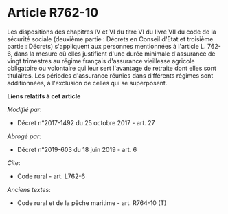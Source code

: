 # Article R762-10

Les dispositions des chapitres IV et VI du titre VI du livre VII du code de la sécurité sociale (deuxième partie : Décrets en
Conseil d'Etat et troisième partie : Décrets) s'appliquent aux personnes mentionnées à l'article L. 762-6, dans la mesure où
elles justifient d'une durée minimale d'assurance de vingt trimestres au régime français d'assurance vieillesse agricole
obligatoire ou volontaire qui leur sert l'avantage de retraite dont elles sont titulaires. Les périodes d'assurance réunies
dans différents régimes sont additionnées, à l'exclusion de celles qui se superposent.

**Liens relatifs à cet article**

_Modifié par_:

  - Décret n°2017-1492 du 25 octobre 2017 - art. 27

_Abrogé par_:

  - Décret n°2019-603 du 18 juin 2019 - art. 6

_Cite_:

  - Code rural - art. L762-6

_Anciens textes_:

  - Code rural et de la pêche maritime - art. R764-10 (T)
